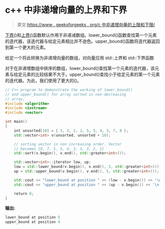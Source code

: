 # c++ 中非递增向量的上界和下界

> 原文:[https://www . geeksforgeeks . org/c 中非递增向量的上限和下限/](https://www.geeksforgeeks.org/upper_bound-and-lower_bound-for-non-increasing-vector-in-c/)

[下界()](https://www.geeksforgeeks.org/set-lower_bound-function-in-c-stl/)和[上界()](https://www.geeksforgeeks.org/stdupper_bound-in-cpp/)函数默认作用于非递减数组。lower_bound()函数查找第一个元素的迭代器，该迭代器与给定元素相比并不逊色。upper_bound()函数将迭代器返回到第一个更大的元素。

给定一个将此转换为非递增向量的数组，对向量应用 std::上界和 std::下界函数

对于在非递增数组中排序的数组，lower_bound()查找第一个元素的迭代器，该元素与给定元素的比较结果不大于。upper_bound()查找小于给定元素的第一个元素的迭代器。为此，我们使用了更大的()。

```cpp
// C++ program to demonstrate the working of lower_bound()
// and upper_bound() for array sorted in non-decreasing
// array,
#include <algorithm>
#include <iostream>
#include <vector>

int main()
{
    int unsorted[10] = { 3, 3, 2, 1, 5, 5, 4, 3, 7, 8 };
    std::vector<int> v(unsorted, unsorted + 10);

    // sorting vector in non increasing order. Vector
    // becomes {8, 7, 5, 5, 4, 3, 3, 3, 2, 1}
    std::sort(v.begin(), v.end(), std::greater<int>());

    std::vector<int>::iterator low, up;
    low = std::lower_bound(v.begin(), v.end(), 3, std::greater<int>());         
    up = std::upper_bound(v.begin(), v.end(), 5, std::greater<int>());          

    std::cout << "lower_bound at position " << (low - v.begin()) << '\n';
    std::cout << "upper_bound at position " << (up - v.begin()) << '\n';

    return 0;
}
```

**输出:**

```cpp
lower_bound at position 5
upper_bound at position 4

```